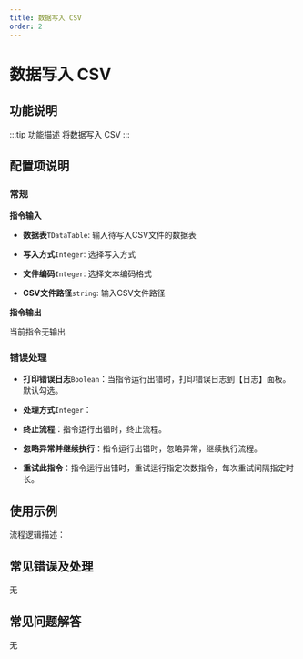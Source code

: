 ```yaml
---
title: 数据写入 CSV
order: 2
---
```


# 数据写入 CSV

## 功能说明

:::tip 功能描述
将数据写入 CSV
:::

## 配置项说明

### 常规

**指令输入**

- **数据表**`TDataTable`: 输入待写入CSV文件的数据表

- **写入方式**`Integer`: 选择写入方式

- **文件编码**`Integer`: 选择文本编码格式

- **CSV文件路径**`string`: 输入CSV文件路径


**指令输出**

当前指令无输出

### 错误处理

- **打印错误日志**`Boolean`：当指令运行出错时，打印错误日志到【日志】面板。默认勾选。

- **处理方式**`Integer`：

 - **终止流程**：指令运行出错时，终止流程。

 - **忽略异常并继续执行**：指令运行出错时，忽略异常，继续执行流程。

 - **重试此指令**：指令运行出错时，重试运行指定次数指令，每次重试间隔指定时长。

## 使用示例

流程逻辑描述：

## 常见错误及处理

无

## 常见问题解答

无

